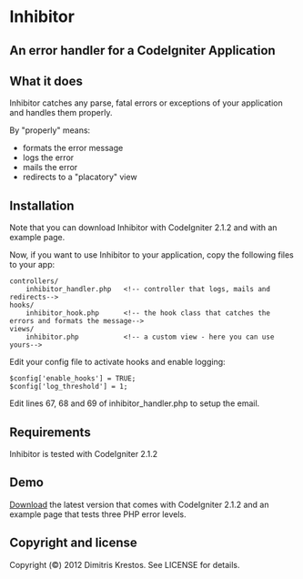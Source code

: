 # Inhibitor

## An error handler for a CodeIgniter Application

## What it does

Inhibitor catches any parse, fatal errors or exceptions of your application and handles them properly.

By "properly" means:

 - formats the error message
 - logs the error
 - mails the error
 - redirects to a "placatory" view

## Installation

Note that you can download Inhibitor with CodeIgniter 2.1.2 and with an example page.

Now, if you want to use Inhibitor to your application,
copy the following files to your app:

    controllers/
        inhibitor_handler.php   <!-- controller that logs, mails and redirects-->
    hooks/
        inhibitor_hook.php      <!-- the hook class that catches the errors and formats the message-->
    views/
        inhibitor.php           <!-- a custom view - here you can use yours-->

Edit your config file to activate hooks and enable logging:

    $config['enable_hooks'] = TRUE;
    $config['log_threshold'] = 1;

Edit lines 67, 68 and 69 of inhibitor_handler.php to setup the email.

## Requirements

Inhibitor is tested with CodeIgniter 2.1.2

## Demo

[Download][1] the latest version that comes with CodeIgniter 2.1.2 and an example page that tests three PHP error levels.

  [1]: https://bitbucket.org/vdw/inhibitor/get/bba9455842dc.zip

## Copyright and license

Copyright (©) 2012 Dimitris Krestos. See LICENSE for details.